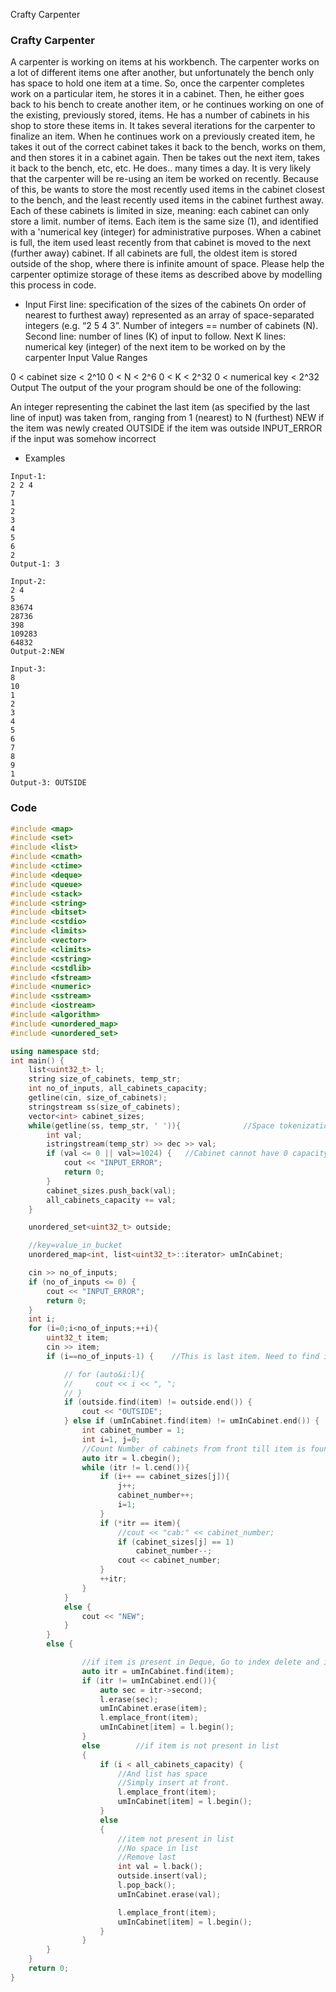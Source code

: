 Crafty Carpenter

### Crafty Carpenter
A carpenter is working on items at his workbench. The carpenter works on a lot of different items one after another, but unfortunately the bench only has space to hold one item at a time. So, once the carpenter completes work on a particular item, he stores it in a cabinet. Then, he either goes back to his bench to create another item, or he continues working on one of the existing, previously stored, items. He has a number of cabinets in his shop to store these items in.
It takes several iterations for the carpenter to finalize an item. When he continues work on a previously created item, he takes it out of the correct cabinet takes it back to the bench, works on them, and then stores it in a cabinet again. Then be takes out the next item, takes it back to the bench, etc, etc. He does.. many times a day.
It is very likely that the carpenter will be re-using an item be worked on recently. Because of this, be wants to store the most recently used items in the cabinet closest to the bench, and the least recently used items in the cabinet furthest away.
Each of these cabinets is limited in size, meaning: each cabinet can only store a limit. number of items. Each item is the same size (1), and identified with a 'numerical key (integer) for administrative purposes. When a cabinet is full, the item used least recently from that cabinet is moved to the next (further away) cabinet. If all cabinets are full, the oldest item is stored outside of the shop, where there is infinite amount of space.
Please help the carpenter optimize storage of these items as described above by modelling this process in code.

- Input
First line: specification of the sizes of the cabinets On order of nearest to furthest away) represented as an array of space-separated integers (e.g. “2 5 4 3”. Number of integers == number of cabinets (N).
Second line: number of lines (K) of input to follow.
Next K lines:
numerical key (integer) of the next item to be worked on by the carpenter
Input Value Ranges

0 < cabinet size < 2^10
0 < N < 2^6
0 < K < 2^32
0 < numerical key < 2^32
Output The output of the your program should be one of the following:

An integer representing the cabinet the last item (as specified by the last line of input) was taken from, ranging from 1 (nearest) to N (furthest)
NEW if the item was newly created
OUTSIDE if the item was outside
INPUT_ERROR if the input was somehow incorrect
- Examples
```
Input-1:
2 2 4
7
1
2
3
4
5
6
2 
Output-1: 3

Input-2:
2 4
5
83674
28736
398
109283
64832
Output-2:NEW

Input-3:
8
10
1
2
3
4
5
6
7
8
9
1
Output-3: OUTSIDE
```

### Code
```cpp
#include <map>
#include <set>
#include <list>
#include <cmath>
#include <ctime>
#include <deque>
#include <queue>
#include <stack>
#include <string>
#include <bitset>
#include <cstdio>
#include <limits>
#include <vector>
#include <climits>
#include <cstring>
#include <cstdlib>
#include <fstream>
#include <numeric>
#include <sstream>
#include <iostream>
#include <algorithm>
#include <unordered_map>
#include <unordered_set>

using namespace std;
int main() {
    list<uint32_t> l;
    string size_of_cabinets, temp_str;
    int no_of_inputs, all_cabinets_capacity;
    getline(cin, size_of_cabinets);
    stringstream ss(size_of_cabinets);
    vector<int> cabinet_sizes;
    while(getline(ss, temp_str, ' ')){              //Space tokenization
        int val;
        istringstream(temp_str) >> dec >> val;
        if (val <= 0 || val>=1024) {   //Cabinet cannot have 0 capacity
            cout << "INPUT_ERROR";
            return 0;
        }
        cabinet_sizes.push_back(val);
        all_cabinets_capacity += val;
    }

    unordered_set<uint32_t> outside;

    //key=value_in_bucket
    unordered_map<int, list<uint32_t>::iterator> umInCabinet;

    cin >> no_of_inputs;
    if (no_of_inputs <= 0) {
        cout << "INPUT_ERROR";
        return 0;
    }
    int i;
    for (i=0;i<no_of_inputs;++i){
        uint32_t item;
        cin >> item;
        if (i==no_of_inputs-1) {    //This is last item. Need to find its position

            // for (auto&i:l){
            //     cout << i << ", ";
            // }
            if (outside.find(item) != outside.end()) {
                cout << "OUTSIDE";
            } else if (umInCabinet.find(item) != umInCabinet.end()) {
                int cabinet_number = 1;
                int i=1, j=0;
                //Count Number of cabinets from front till item is found
                auto itr = l.cbegin();
                while (itr != l.cend()){
                    if (i++ == cabinet_sizes[j]){
                        j++;
                        cabinet_number++;
                        i=1;
                    }
                    if (*itr == item){
                        //cout << "cab:" << cabinet_number;
                        if (cabinet_sizes[j] == 1)
                            cabinet_number--;
                        cout << cabinet_number;
                    }
                    ++itr;
                }
            }
            else {
                cout << "NEW";
            }
        }
        else {

                //if item is present in Deque, Go to index delete and insert in front
                auto itr = umInCabinet.find(item);
                if (itr != umInCabinet.end()){
                    auto sec = itr->second;
                    l.erase(sec);
                    umInCabinet.erase(item);
                    l.emplace_front(item);
                    umInCabinet[item] = l.begin();
                }
                else        //if item is not present in list
                {
                    if (i < all_cabinets_capacity) {
                        //And list has space
                        //Simply insert at front.
                        l.emplace_front(item);
                        umInCabinet[item] = l.begin();
                    }
                    else
                    {
                        //item not present in list
                        //No space in list
                        //Remove last
                        int val = l.back();
                        outside.insert(val);
                        l.pop_back();
                        umInCabinet.erase(val);

                        l.emplace_front(item);
                        umInCabinet[item] = l.begin();
                    }
                }
        }
    }
    return 0;
}
```
